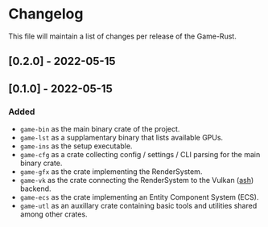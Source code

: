 # Changelog
This file will maintain a list of changes per release of the Game-Rust.


## [0.2.0] - 2022-05-15


## [0.1.0] - 2022-05-15
### Added
- `game-bin` as the main binary crate of the project.
- `game-lst` as a supplamentary binary that lists available GPUs.
- `game-ins` as the setup executable.
- `game-cfg` as a crate collecting config / settings / CLI parsing for the main binary crate.
- `game-gfx` as the crate implementing the RenderSystem.
- `game-vk` as the crate connecting the RenderSystem to the Vulkan ([ash](https://github.com/ash-rs/ash)) backend.
- `game-ecs` as the crate implementing an Entity Component System (ECS).
- `game-utl` as an auxillary crate containing basic tools and utilities shared among other crates.
